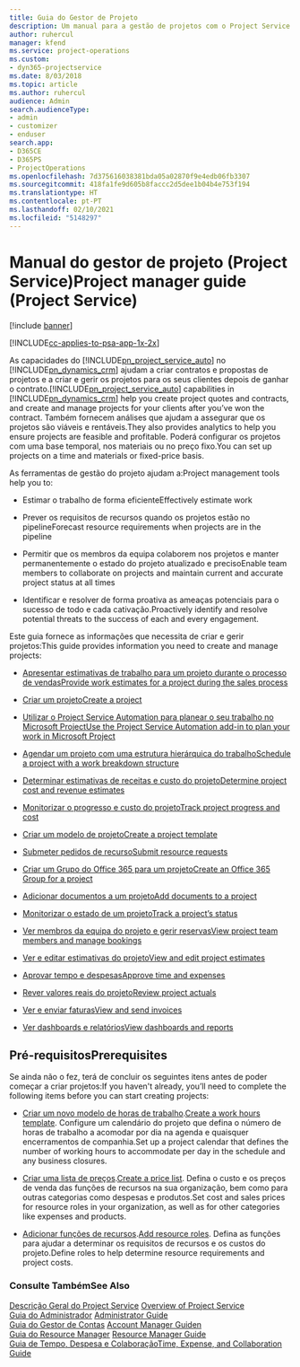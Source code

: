 ```yaml
---
title: Guia do Gestor de Projeto
description: Um manual para a gestão de projetos com o Project Service
author: ruhercul
manager: kfend
ms.service: project-operations
ms.custom:
- dyn365-projectservice
ms.date: 8/03/2018
ms.topic: article
ms.author: ruhercul
audience: Admin
search.audienceType:
- admin
- customizer
- enduser
search.app:
- D365CE
- D365PS
- ProjectOperations
ms.openlocfilehash: 7d375616038381bda05a02870f9e4edb06fb3307
ms.sourcegitcommit: 418fa1fe9d605b8faccc2d5dee1b04b4e753f194
ms.translationtype: HT
ms.contentlocale: pt-PT
ms.lasthandoff: 02/10/2021
ms.locfileid: "5148297"
---
```

# <a name="project-manager-guide-project-service"></a><span data-ttu-id="302a2-103">Manual do gestor de projeto (Project Service)</span><span class="sxs-lookup"><span data-stu-id="302a2-103">Project manager guide (Project Service)</span></span>

[!include [banner](../includes/psa-now-project-operations.md)]

[!INCLUDE[cc-applies-to-psa-app-1x-2x](../includes/cc-applies-to-psa-app-1x-2x.md)]

<span data-ttu-id="302a2-104">As capacidades do [!INCLUDE[pn_project_service_auto](../includes/pn-project-service-auto.md)] no [!INCLUDE[pn_dynamics_crm](../includes/pn-dynamics-crm.md)] ajudam a criar contratos e propostas de projetos e a criar e gerir os projetos para os seus clientes depois de ganhar o contrato.</span><span class="sxs-lookup"><span data-stu-id="302a2-104">[!INCLUDE[pn_project_service_auto](../includes/pn-project-service-auto.md)] capabilities in [!INCLUDE[pn_dynamics_crm](../includes/pn-dynamics-crm.md)] help you create project quotes and contracts, and create and manage projects for your clients after you’ve won the contract.</span></span> <span data-ttu-id="302a2-105">Também fornecem análises que ajudam a assegurar que os projetos são viáveis e rentáveis.</span><span class="sxs-lookup"><span data-stu-id="302a2-105">They also provides analytics to help you ensure projects are feasible and profitable.</span></span> <span data-ttu-id="302a2-106">Poderá configurar os projetos com uma base temporal, nos materiais ou no preço fixo.</span><span class="sxs-lookup"><span data-stu-id="302a2-106">You can set up projects on a time and materials or fixed-price basis.</span></span>  
  
 <span data-ttu-id="302a2-107">As ferramentas de gestão do projeto ajudam a:</span><span class="sxs-lookup"><span data-stu-id="302a2-107">Project management tools help you to:</span></span>  
  
-   <span data-ttu-id="302a2-108">Estimar o trabalho de forma eficiente</span><span class="sxs-lookup"><span data-stu-id="302a2-108">Effectively estimate work</span></span>  
  
-   <span data-ttu-id="302a2-109">Prever os requisitos de recursos quando os projetos estão no pipeline</span><span class="sxs-lookup"><span data-stu-id="302a2-109">Forecast resource requirements when projects are in the pipeline</span></span>  
  
-   <span data-ttu-id="302a2-110">Permitir que os membros da equipa colaborem nos projetos e manter permanentemente o estado do projeto atualizado e preciso</span><span class="sxs-lookup"><span data-stu-id="302a2-110">Enable team members to collaborate on projects and maintain current and accurate project status at all times</span></span>  
  
-   <span data-ttu-id="302a2-111">Identificar e resolver de forma proativa as ameaças potenciais para o sucesso de todo e cada cativação.</span><span class="sxs-lookup"><span data-stu-id="302a2-111">Proactively identify and resolve potential threats to the success of each and every engagement.</span></span>  
  
<span data-ttu-id="302a2-112">Este guia fornece as informações que necessita de criar e gerir projetos:</span><span class="sxs-lookup"><span data-stu-id="302a2-112">This guide provides information you need to create and manage projects:</span></span>  
  
-   [<span data-ttu-id="302a2-113">Apresentar estimativas de trabalho para um projeto durante o processo de vendas</span><span class="sxs-lookup"><span data-stu-id="302a2-113">Provide work estimates for a project during the sales process</span></span>](../psa/provide-estimates-project-during-sales-process.md)  
  
-   [<span data-ttu-id="302a2-114">Criar um projeto</span><span class="sxs-lookup"><span data-stu-id="302a2-114">Create a project</span></span>](../psa/create-project.md)  
  
-   [<span data-ttu-id="302a2-115">Utilizar o Project Service Automation para planear o seu trabalho no Microsoft Project</span><span class="sxs-lookup"><span data-stu-id="302a2-115">Use the Project Service Automation add-in to plan your work in Microsoft Project</span></span>](../psa/add-plan-work-microsoft-project.md)  
  
-   [<span data-ttu-id="302a2-116">Agendar um projeto com uma estrutura hierárquica do trabalho</span><span class="sxs-lookup"><span data-stu-id="302a2-116">Schedule a project with a work breakdown structure</span></span>](../psa/schedule-project-work-breakdown-structure.md)  
  
-   [<span data-ttu-id="302a2-117">Determinar estimativas de receitas e custo do projeto</span><span class="sxs-lookup"><span data-stu-id="302a2-117">Determine project cost and revenue estimates</span></span>](../psa/determine-project-cost-revenue-estimates.md)  
  
-   [<span data-ttu-id="302a2-118">Monitorizar o progresso e custo do projeto</span><span class="sxs-lookup"><span data-stu-id="302a2-118">Track project progress and cost</span></span>](../psa/track-project-progress-cost.md)  
  
-   [<span data-ttu-id="302a2-119">Criar um modelo de projeto</span><span class="sxs-lookup"><span data-stu-id="302a2-119">Create a project template</span></span>](../psa/create-project-template.md)  
  
-   [<span data-ttu-id="302a2-120">Submeter pedidos de recurso</span><span class="sxs-lookup"><span data-stu-id="302a2-120">Submit resource requests</span></span>](../psa/submit-resource-requests.md)  
  
-   [<span data-ttu-id="302a2-121">Criar um Grupo do Office 365 para um projeto</span><span class="sxs-lookup"><span data-stu-id="302a2-121">Create an Office 365 Group for a project</span></span>](../psa/create-office-365-group-project.md)  
  
-   [<span data-ttu-id="302a2-122">Adicionar documentos a um projeto</span><span class="sxs-lookup"><span data-stu-id="302a2-122">Add documents to a project</span></span>](../psa/add-documents-project.md)  
  
-   [<span data-ttu-id="302a2-123">Monitorizar o estado de um projeto</span><span class="sxs-lookup"><span data-stu-id="302a2-123">Track a project’s status</span></span>](../psa/track-project-status.md)  
  
-   [<span data-ttu-id="302a2-124">Ver membros da equipa do projeto e gerir reservas</span><span class="sxs-lookup"><span data-stu-id="302a2-124">View project team members and manage bookings</span></span>](../psa/view-project-team-members-manage-bookings.md)  
  
-   [<span data-ttu-id="302a2-125">Ver e editar estimativas do projeto</span><span class="sxs-lookup"><span data-stu-id="302a2-125">View and edit project estimates</span></span>](../psa/view-edit-project-estimates.md)  
  
-   [<span data-ttu-id="302a2-126">Aprovar tempo e despesas</span><span class="sxs-lookup"><span data-stu-id="302a2-126">Approve time and expenses</span></span>](../psa/approve-time-expenses.md)  
  
-   [<span data-ttu-id="302a2-127">Rever valores reais do projeto</span><span class="sxs-lookup"><span data-stu-id="302a2-127">Review project actuals</span></span>](../psa/review-project-actuals.md)  
  
-   [<span data-ttu-id="302a2-128">Ver e enviar faturas</span><span class="sxs-lookup"><span data-stu-id="302a2-128">View and send invoices</span></span>](../psa/view-send-invoices.md)  
  
-   [<span data-ttu-id="302a2-129">Ver dashboards e relatórios</span><span class="sxs-lookup"><span data-stu-id="302a2-129">View dashboards and reports</span></span>](../psa/view-dashboards-reports.md)  
  
## <a name="prerequisites"></a><span data-ttu-id="302a2-130">Pré-requisitos</span><span class="sxs-lookup"><span data-stu-id="302a2-130">Prerequisites</span></span>  
 <span data-ttu-id="302a2-131">Se ainda não o fez, terá de concluir os seguintes itens antes de poder começar a criar projetos:</span><span class="sxs-lookup"><span data-stu-id="302a2-131">If you haven't already, you’ll need to complete the following items before you can start creating projects:</span></span>  
  
-   <span data-ttu-id="302a2-132">[Criar um novo modelo de horas de trabalho](../psa/create-work-hours-template.md).</span><span class="sxs-lookup"><span data-stu-id="302a2-132">[Create a work hours template](../psa/create-work-hours-template.md).</span></span> <span data-ttu-id="302a2-133">Configure um calendário do projeto que defina o número de horas de trabalho a acomodar por dia na agenda e quaisquer encerramentos de companhia.</span><span class="sxs-lookup"><span data-stu-id="302a2-133">Set up a project calendar that defines the number of working hours to accommodate per day in the schedule and any business closures.</span></span>  
  
-   <span data-ttu-id="302a2-134">[Criar uma lista de preços](../psa/create-price-list.md).</span><span class="sxs-lookup"><span data-stu-id="302a2-134">[Create a price list](../psa/create-price-list.md).</span></span> <span data-ttu-id="302a2-135">Defina o custo e os preços de venda das funções de recursos na sua organização, bem como para outras categorias como despesas e produtos.</span><span class="sxs-lookup"><span data-stu-id="302a2-135">Set cost and sales prices for resource roles in your organization, as well as for other categories like expenses and products.</span></span>  
  
-   <span data-ttu-id="302a2-136">[Adicionar funções de recursos](../psa/add-resource-roles.md).</span><span class="sxs-lookup"><span data-stu-id="302a2-136">[Add resource roles](../psa/add-resource-roles.md).</span></span> <span data-ttu-id="302a2-137">Defina as funções para ajudar a determinar os requisitos de recursos e os custos do projeto.</span><span class="sxs-lookup"><span data-stu-id="302a2-137">Define roles to help determine resource requirements and project costs.</span></span>  
  
### <a name="see-also"></a><span data-ttu-id="302a2-138">Consulte Também</span><span class="sxs-lookup"><span data-stu-id="302a2-138">See Also</span></span>  
 <span data-ttu-id="302a2-139">[Descrição Geral do Project Service](../psa/overview.md) </span><span class="sxs-lookup"><span data-stu-id="302a2-139">[Overview of Project Service](../psa/overview.md) </span></span>  
 <span data-ttu-id="302a2-140">[Guia do Administrador](../psa/admin-guide.md) </span><span class="sxs-lookup"><span data-stu-id="302a2-140">[Administrator Guide](../psa/admin-guide.md) </span></span>  
 <span data-ttu-id="302a2-141">[Guia do Gestor de Contas](../psa/account-manager-guide.md) </span><span class="sxs-lookup"><span data-stu-id="302a2-141">[Account Manager Guiden](../psa/account-manager-guide.md) </span></span>  
 <span data-ttu-id="302a2-142">[Guia do Resource Manager](../psa/resource-manager-guide.md) </span><span class="sxs-lookup"><span data-stu-id="302a2-142">[Resource Manager Guide](../psa/resource-manager-guide.md) </span></span>  
 [<span data-ttu-id="302a2-143">Guia de Tempo, Despesa e Colaboração</span><span class="sxs-lookup"><span data-stu-id="302a2-143">Time, Expense, and Collaboration Guide</span></span>](../psa/time-expense-collaboration-guide.md)

